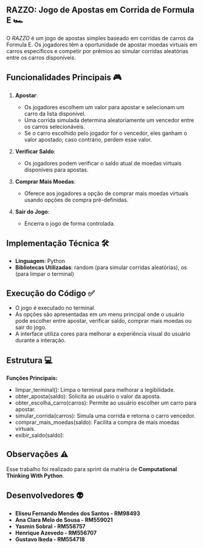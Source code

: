 ## RAZZO: Jogo de Apostas em Corrida de Formula E 🏎️
O *RAZZO* é um jogo de apostas simples baseado em corridas de carros da Formula E. Os jogadores têm a oportunidade de apostar moedas virtuais em carros específicos e competir por prêmios ao simular corridas aleatórias entre os carros disponíveis.

## Funcionalidades Principais 🎮
1. **Apostar**:
    - Os jogadores escolhem um valor para apostar e selecionam um carro da lista disponível.
    - Uma corrida simulada determina aleatoriamente um vencedor entre os carros selecionáveis.
    - Se o carro escolhido pelo jogador for o vencedor, eles ganham o valor apostado; caso contrário, perdem esse valor.

2. **Verificar Saldo**:
    - Os jogadores podem verificar o saldo atual de moedas virtuais disponíveis para apostas.

3. **Comprar Mais Moedas**:
    - Oferece aos jogadores a opção de comprar mais moedas virtuais usando opções de compra pré-definidas.

4. **Sair do Jogo**:
    - Encerra o jogo de forma controlada.

## Implementação Técnica 🛠️
- **Linguagem**: Python
- **Bibliotecas Utilizadas**: random (para simular corridas aleatórias), os (para limpar o terminal)

## Execução do Código  :white_check_mark:
- O jogo é executado no terminal.
- As opções são apresentadas em um menu principal onde o usuário pode escolher entre apostar, verificar saldo, comprar mais moedas ou sair do jogo.
- A interface utiliza cores para melhorar a experiência visual do usuário durante a interação.


## Estrutura :computer:
**Funções Principais:**
- limpar_terminal(): Limpa o terminal para melhorar a legibilidade.
- obter_aposta(saldo): Solicita ao usuário o valor da aposta.
- obter_escolha_carro(carros): Permite ao usuário escolher um carro para apostar.
- simular_corrida(carros): Simula uma corrida e retorna o carro vencedor.
- comprar_mais_moedas(saldo): Facilita a compra de mais moedas virtuais.
- exibir_saldo(saldo):

## Observações :warning:
Esse trabalho foi realizado para sprint da matéria de **Computational Thinking With Python**.

## Desenvolvedores :alien:
- **Eliseu Fernando Mendes dos Santos - RM98493**
- **Ana Clara Melo de Sousa - RM559021**
- **Yasmin Sobral - RM558757**
- **Henrique Azevedo - RM556707**
- **Gustavo Ikeda - RM554718**

